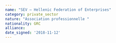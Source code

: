 ```yaml
---
name: "SEV – Hellenic Federation of Enterprises"
category: private_sector
nature: "Association professionnelle "
nationality: GRC
alliance: 
date_signed: '2018-11-12'
---
```

    